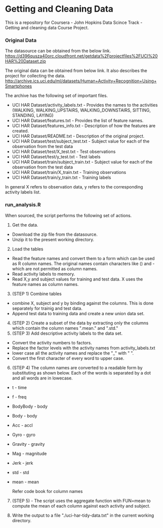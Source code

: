 Getting and Cleaning Data
=========================

This is a repository for Coursera - John Hopkins Data Scince Track - Getting and cleaning data Course Project.

### Original Data
The datasource can be obtained from the below link.
https://d396qusza40orc.cloudfront.net/getdata%2Fprojectfiles%2FUCI%20HAR%20Dataset.zip 

The original data can be obtained from below link. It also describes the project for collecting the data.
http://archive.ics.uci.edu/ml/datasets/Human+Activity+Recognition+Using+Smartphones

The archive has the following set of important files.

* UCI HAR Dataset/activity_labels.txt   -   Provides the names to the activities (WALKING, WALKING_UPSTAIRS, WALKING_DOWNSTAIRS, SITTING, STANDING, LAYING)
* UCI HAR Dataset/features.txt          -   Provides the list of feature names.
* UCI HAR Dataset/features_info.txt     -   Description of how the features are created.
* UCI HAR Dataset/README.txt            -   Description of the original project.
* UCI HAR Dataset/test/subject_test.txt -   Subject value for each of the observation from the test data
* UCI HAR Dataset/test/X_test.txt       -   Test observations
* UCI HAR Dataset/test/y_test.txt       -   Test labels
* UCI HAR Dataset/train/subject_train.txt   - Subject value for each of the observation from the test data
* UCI HAR Dataset/train/X_train.txt     -   Training observations
* UCI HAR Dataset/train/y_train.txt     -   Training labels


In general X refers to observation data, y refers to the corresponding activity labels list.

### run_analysis.R
When sourced, the script performs the following set of actions.

1. Get the data.
  * Download the zip file from the datasource.
  * Unzip it to the present working directory.

2. Load the tables
  * Read the feature names and convert them to a form which can be used as R column names. The original names contain characters like () and - which are not permitted as column names.
  * Read activity labels to memory.
  * Read X,y and subject values for training and test data. X uses the feature names as column names.

3. (STEP 1) Combine tables
  * combine X, subject and y by binding against the columns. This is done separately for trainig and test data.
  * Append test data to training data and create a new union data set.

4. (STEP 2) Create a subset of the data by extracting only the columns which contain the column names ".mean." and ".std."
5. (STEP 3) Add descriptive activity labels to the data set.
  * Convert the activity numbers to factors.
  * Replace the factor levels with the activity names from activity_labels.txt
  * lower case all the activity names and replace the "_" with " ".
  * Convert the first character of every word to upper case.

6. (STEP 4) The column names are converted to a readable form by substituting as shown below. Each of the words is separated by a dot and all words are in lowecase.

  * t - time
  * f - freq
  * BodyBody - body
  * Body - body
  * Acc - accl
  * Gyro - gyro
  * Gravity - gravity
  * Mag - magnitude
  * Jerk - jerk
  * std - std
  * mean - mean

    Refer code book for column names

7. (STEP 5) - The script uses the aggregate function with FUN=mean to compute the mean of each column against each activity and subject.

8. Write the output to a file "./uci-har-tidy-data.txt" in the current working directory.

